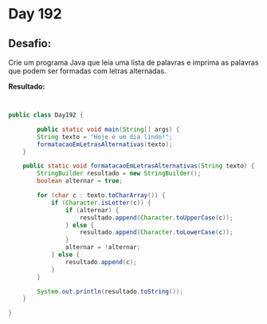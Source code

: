 # Day 192

## Desafio:

Crie um programa Java que leia uma lista de palavras e imprima as palavras que podem ser formadas com letras alternadas.	

**Resultado:**

```java


public class Day192 {

        public static void main(String[] args) {
        String texto = "Hoje é um dia lindo!";
        formatacaoEmLetrasAlternativas(texto);
    }

    public static void formatacaoEmLetrasAlternativas(String texto) {
        StringBuilder resultado = new StringBuilder();
        boolean alternar = true;

        for (char c : texto.toCharArray()) {
            if (Character.isLetter(c)) {
                if (alternar) {
                    resultado.append(Character.toUpperCase(c));
                } else {
                    resultado.append(Character.toLowerCase(c));
                }
                alternar = !alternar;
            } else {
                resultado.append(c);
            }
        }

        System.out.println(resultado.toString());
    }

}